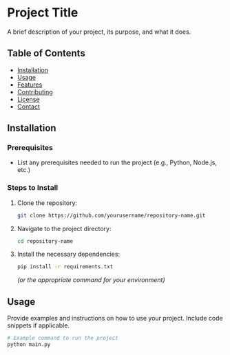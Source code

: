 # Project Title

A brief description of your project, its purpose, and what it does.

## Table of Contents

- [Installation](#installation)
- [Usage](#usage)
- [Features](#features)
- [Contributing](#contributing)
- [License](#license)
- [Contact](https://github.com/claranatalie01/Trial/edit/main/README.md#usage)

## Installation

### Prerequisites

- List any prerequisites needed to run the project (e.g., Python, Node.js, etc.)

### Steps to Install

1. Clone the repository:
    ```bash
    git clone https://github.com/yourusername/repository-name.git
    ```
2. Navigate to the project directory:
    ```bash
    cd repository-name
    ```
3. Install the necessary dependencies:
    ```bash
    pip install -r requirements.txt
    ```
   *(or the appropriate command for your environment)*

## Usage

Provide examples and instructions on how to use your project. Include code snippets if applicable.

```bash
# Example command to run the project
python main.py
